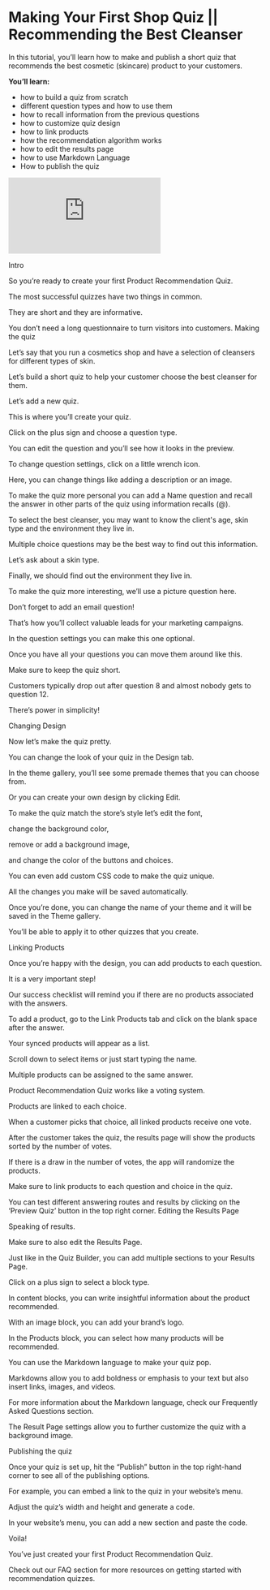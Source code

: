 # Making Your First Shop Quiz || Recommending the Best Cleanser

In this tutorial, you’ll learn how to make and publish a short quiz that recommends the best cosmetic (skincare) product to your customers.

**You’ll learn:**

- how to build a quiz from scratch
- different question types and how to use them
- how to recall information from the previous questions
- how to customize quiz design
- how to link products
- how the recommendation algorithm works
- how to edit the results page
- how to use Markdown Language
- How to publish the quiz

<div class="videoWrapper">
<iframe src="https://www.youtube.com/embed/gXht4-d-k-k" frameborder="0" allow="accelerometer; autoplay; clipboard-write; encrypted-media; gyroscope; picture-in-picture" allowfullscreen></iframe>
</div>

Intro

So you’re ready to create your first Product Recommendation Quiz.

The most successful quizzes have two things in common. 

They are short and they are informative. 

You don’t need a long questionnaire to turn visitors into customers. 
Making the quiz

Let’s say that you run a cosmetics shop and have a selection of cleansers for different types of skin.

Let’s build a short quiz to help your customer choose the best cleanser for them.


Let’s add a new quiz.


This is where you’ll create your quiz. 

Click on the plus sign and choose a question type. 

You can edit the question and you’ll see how it looks in the preview.

To change question settings, click on a little wrench icon. 

Here, you can change things like adding a description or an image.



To make the quiz more personal you can add a Name question and recall the answer in other parts of the quiz using information recalls (@).

To select the best cleanser, you may want to know the client's age, skin type and the environment they live in.

Multiple choice questions may be the best way to find out this information.

Let’s ask about a skin type. 

Finally, we should find out the environment they live in. 

To make the quiz more interesting, we’ll use a picture question here. 

Don’t forget to add an email question!

That’s how you’ll collect valuable leads for your marketing campaigns.

In the question settings you can make this one optional.

Once you have all your questions you can move them around like this. 

Make sure to keep the quiz short.

Customers typically drop out after question 8 and almost nobody gets to question 12.

There’s power in simplicity!

Changing Design

Now let’s make the quiz pretty. 

You can change the look of your quiz in the Design tab.

In the theme gallery, you’ll see some premade themes that you can choose from.

Or you can create your own design by clicking Edit.

To make the quiz match the store’s style let’s edit the font,

change the background color,

remove or add a background image,

and change the color of the buttons and choices. 

You can even add custom CSS code to make the quiz unique.

All the changes you make will be saved automatically.

Once you’re done, you can change the name of your theme and it will be saved in the Theme gallery.

You’ll be able to apply it to other quizzes that you create.

Linking Products

Once you’re happy with the design, you can add products to each question. 

It is a very important step! 

Our success checklist will remind you if there are no products associated with the answers.

To add a product, go to the Link Products tab and click on the blank space after the answer.

Your synced products will appear as a list. 

Scroll down to select items or just start typing the name.

Multiple products can be assigned to the same answer.

Product Recommendation Quiz works like a voting system. 

Products are linked to each choice. 

When a customer picks that choice, all linked products receive one vote.

After the customer takes the quiz, the results page will show the products sorted by the number of votes.

If there is a draw in the number of votes, the app will randomize the products.

Make sure to link products to each question and choice in the quiz. 

You can test different answering routes and results by clicking on the ‘Preview Quiz’ button in the top right corner.
Editing the Results Page

Speaking of results. 

Make sure to also edit the Results Page.

Just like in the Quiz Builder, you can add multiple sections to your Results Page. 

Click on a plus sign to select a block type. 

In content blocks, you can write insightful information about the product recommended.

With an image block, you can add your brand’s logo.

In the Products block, you can select how many products will be recommended. 

You can use the Markdown language to make your quiz pop. 

Markdowns allow you to add boldness or emphasis to your text but also insert links, images, and videos.

For more information about the Markdown language, check our Frequently Asked Questions section.

The Result Page settings allow you to further customize the quiz with a background image.

Publishing the quiz

Once your quiz is set up, hit the “Publish” button in the top right-hand corner to see all of the publishing options.

For example, you can embed a link to the quiz in your website’s menu.

Adjust the quiz’s width and height and generate a code. 





In your website’s menu, you can add a new section and paste the code. 

Voila!

You’ve just created your first Product Recommendation Quiz. 


Check out our FAQ section for more resources on getting started with recommendation quizzes.
